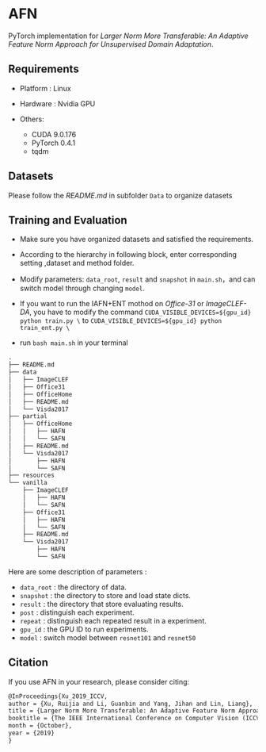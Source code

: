 # AFN

PyTorch implementation for *Larger Norm More Transferable: An Adaptive Feature Norm Approach for Unsupervised Domain Adaptation*.

## Requirements

- Platform : Linux

- Hardware : Nvidia GPU
- Others: 
  - CUDA 9.0.176
  - PyTorch 0.4.1
  - tqdm

## Datasets

Please follow the *README.md* in subfolder `Data` to organize datasets

## Training and Evaluation

- Make sure you have organized datasets and satisfied the requirements.

- According to the hierarchy in following block, enter corresponding setting ,dataset and method folder.
- Modify parameters:  `data_root`,  `result` and `snapshot`  in  `main.sh`，and can switch model through changing `model`. 
- If you want to run the IAFN+ENT mothod on *Office-31* or *ImageCLEF-DA*, you have to modify the command `CUDA_VISIBLE_DEVICES=${gpu_id} python train.py \` to `CUDA_VISIBLE_DEVICES=${gpu_id} python train_ent.py \`
- run `bash main.sh` in your terminal

```latex
.
├── README.md
├── data
│   ├── ImageCLEF
│   ├── Office31
│   ├── OfficeHome
│   ├── README.md
│   └── Visda2017
├── partial
│   ├── OfficeHome
│   │   ├── HAFN
│   │   └── SAFN
│   ├── README.md
│   └── Visda2017
│       ├── HAFN
│       └── SAFN
├── resources
└── vanilla
    ├── ImageCLEF
    │   ├── HAFN
    │   └── SAFN
    ├── Office31
    │   ├── HAFN
    │   └── SAFN
    ├── README.md
    └── Visda2017
        ├── HAFN
        └── SAFN
```

Here are some description of parameters :

- `data_root` : the directory of data.
- `snapshot` : the directory to store and load state dicts.
- `result` : the directory that store evaluating results.
- `post` : distinguish each experiment.
- `repeat` : distinguish each repeated result in a experiment.
- `gpu_id` : the GPU ID to run experiments.
- `model` : switch model between `resnet101` and `resnet50`



## Citation

If you use AFN in your research, please consider citing:

```Latex
@InProceedings{Xu_2019_ICCV,
author = {Xu, Ruijia and Li, Guanbin and Yang, Jihan and Lin, Liang},
title = {Larger Norm More Transferable: An Adaptive Feature Norm Approach for Unsupervised Domain Adaptation},
booktitle = {The IEEE International Conference on Computer Vision (ICCV)},
month = {October},
year = {2019}
}
```